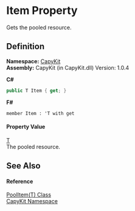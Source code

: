 # Item Property


Gets the pooled resource.



## Definition
**Namespace:** <a href="N_CapyKit.md">CapyKit</a>  
**Assembly:** CapyKit (in CapyKit.dll) Version: 1.0.4

**C#**
``` C#
public T Item { get; }
```
**F#**
``` F#
member Item : 'T with get
```



#### Property Value
<a href="T_CapyKit_PoolItem_1.md">T</a>  
The pooled resource.

## See Also


#### Reference
<a href="T_CapyKit_PoolItem_1.md">PoolItem(T) Class</a>  
<a href="N_CapyKit.md">CapyKit Namespace</a>  
